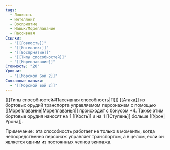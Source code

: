 ```yaml
---
tags:
  - Ловкость
  - Интеллект
  - Восприятие
  - Навык/Мореплавание
  - Пассивная
Ссылки:
  - "[[Ловкость]]"
  - "[[Интеллект]]"
  - "[[Восприятие]]"
  - "[[Типы способностей]]"
  - "[[Мореплавание]]"
Стоимость: "20"
Уровни:
  - "[[Морской Бой 2]]"
Связанные навыки:
  - "[[Морской Бой 2]]"
---
```

([[Типы способностей#Пассивная способность|П]]) [[Атака]] из бортовых орудий транспорта управляемом персонажем с помощью [[Мореплавание|Мореплаванья]] происходит с бонусом +4. Также этим бортовые орудия наносят на 1 [[Кость]] и на 1 [[Ступень]] больше [[Урон|Урона]]. 

Примечание: эта способность работает не только в моменты, когда непосредственно персонаж управляет транспортом, а в целом, если он является одним из постоянных челнов экипажа.